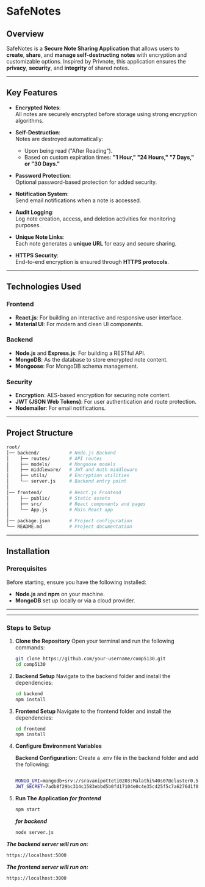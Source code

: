 # **SafeNotes**

## **Overview**

SafeNotes is a **Secure Note Sharing Application** that allows users to **create**, **share**, and **manage self-destructing notes** with encryption and customizable options. Inspired by Privnote, this application ensures the **privacy**, **security**, and **integrity** of shared notes.

---

## **Key Features**

- **Encrypted Notes**:  
   All notes are securely encrypted before storage using strong encryption algorithms.

- **Self-Destruction**:  
   Notes are destroyed automatically:  
   - Upon being read ("After Reading").  
   - Based on custom expiration times: **"1 Hour," "24 Hours," "7 Days," or "30 Days."**

- **Password Protection**:  
   Optional password-based protection for added security.

- **Notification System**:  
   Send email notifications when a note is accessed.

- **Audit Logging**:  
   Log note creation, access, and deletion activities for monitoring purposes.

- **Unique Note Links**:  
   Each note generates a **unique URL** for easy and secure sharing.

- **HTTPS Security**:  
   End-to-end encryption is ensured through **HTTPS protocols**.

---

## **Technologies Used**

### **Frontend**
- **React.js**: For building an interactive and responsive user interface.  
- **Material UI**: For modern and clean UI components.

### **Backend**
- **Node.js** and **Express.js**: For building a RESTful API.  
- **MongoDB**: As the database to store encrypted note content.  
- **Mongoose**: For MongoDB schema management.

### **Security**
- **Encryption**: AES-based encryption for securing note content.  
- **JWT (JSON Web Tokens)**: For user authentication and route protection.  
- **Nodemailer**: For email notifications.

---

## **Project Structure**

```bash
root/
│── backend/           # Node.js Backend
│    ├── routes/       # API routes
│    ├── models/       # Mongoose models
│    ├── middleware/   # JWT and Auth middleware
│    ├── utils/        # Encryption utilities
│    └── server.js     # Backend entry point
│
│── frontend/          # React.js Frontend
│    ├── public/       # Static assets
│    ├── src/          # React components and pages
│    └── App.js        # Main React app
│
│── package.json       # Project configuration
└── README.md          # Project documentation

```
---

## **Installation**

### **Prerequisites**
Before starting, ensure you have the following installed:
- **Node.js** and **npm** on your machine.
- **MongoDB** set up locally or via a cloud provider.

---
---

### **Steps to Setup**

1. **Clone the Repository**
   Open your terminal and run the following commands:

   ```bash
   git clone https://github.com/your-username/comp5130.git
   cd comp5130
    ```
2. **Backend Setup**
    Navigate to the backend folder and install the dependencies:
   ```bash
   cd backend
   npm install
   ```
3. **Frontend Setup**
    Navigate to the frontend folder and install the dependencies:
   ```bash
   cd frontend
   npm install
   ```
4. **Configure Environment Variables**

   **Backend Configuration:**
   Create a .env file in the backend folder and add the following:
    ```bash

   MONGO_URI=mongodb+srv://sravanipotteti0203:Malathi%40s07@cluster0.5gykw.mongodb.net/myDatabase?retryWrites=true&w=majority
   JWT_SECRET=7adb8f29bc314c1583ebbd5b0fd17104e0c4e35c425f5c7a6276d1f02018996a9081ca588c9fcf1013cb1dc76fdf9052663d1e90e2459470b446b596792ab077
     ```
5. **Run The Application**
   ***for frontend***
   ```bash
   npm start
   ```
   ***for backend***
   ```bash
   node server.js
   ```
   

***The backend server will run on:***
```bash
https://localhost:5000
```
***The frontend server will run on:***
```bash
https://localhost:3000
   ```

